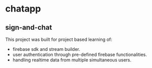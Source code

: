 # chatapp

## sign-and-chat

This project was built for project based learning of:
- firebase sdk and stream builder.
- user authentication through pre-defined firebase functionalities.
- handling realtime data from multiple simultaneous users.
